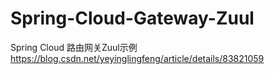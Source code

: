 # Spring-Cloud-Gateway-Zuul
Spring Cloud 路由网关Zuul示例
https://blog.csdn.net/yeyinglingfeng/article/details/83821059
